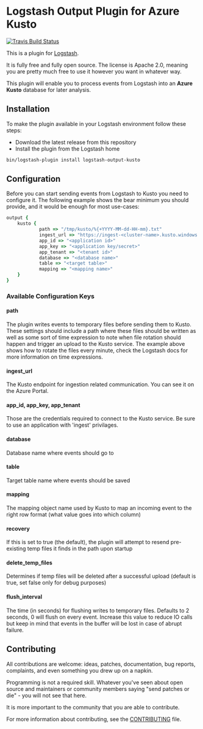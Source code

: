 # Logstash Output Plugin for Azure Kusto

[![Travis Build Status](https://travis-ci.org/Azure/logstash-output-kusto.svg)](https://travis-ci.org/Azure/logstash-output-kusto)

This is a plugin for [Logstash](https://github.com/elastic/logstash).

It is fully free and fully open source. The license is Apache 2.0, meaning you are pretty much free to use it however you want in whatever way.

This plugin will enable you to process events from Logstash into an **Azure Kusto** database for later analysis. 

## Installation

To make the plugin available in your Logstash environment follow these steps:
- Download the latest release from this repository
- Install the plugin from the Logstash home
```sh
bin/logstash-plugin install logstash-output-kusto
```

## Configuration

Before you can start sending events from Logstash to Kusto you need to configure it. The following example shows the bear minimum you should provide, and it would be enough for most use-cases:

```ruby
output {
	kusto {
            path => "/tmp/kusto/%{+YYYY-MM-dd-HH-mm}.txt"
            ingest_url => "https://ingest-<cluster-name>.kusto.windows.net/"
            app_id => "<application id>"
            app_key => "<application key/secret>"
            app_tenant => "<tenant id>"
            database => "<database name>"
            table => "<target table>"
            mapping => "<mapping name>"
	}
}
```

### Available Configuration Keys

#### path
The plugin writes events to temporary files before sending them to Kusto. These settings should include a path where these files should be written as well as some sort of time expression to note when file rotation should happen and trigger an upload to the Kusto service. The example above shows how to rotate the files every minute, check the Logstash docs for more information on time expressions.

#### ingest_url
The Kusto endpoint for ingestion related communication. You can see it on the Azure Portal.

#### app_id, app_key, app_tenant
Those are the credentials required to connect to the Kusto service. Be sure to use an application with 'ingest' privilages.

#### database
Database name where events should go to

#### table
Target table name where events should be saved

#### mapping
The mapping object name used by Kusto to map an incoming event to the right row format (what value goes into which column)

#### recovery
If this is set to true (the default), the plugin will attempt to resend pre-existing temp files it finds in the path upon startup

#### delete_temp_files
Determines if temp files will be deleted after a successful upload (default is true, set false only for debug purposes)

#### flush_interval
The time (in seconds) for flushing writes to temporary files. Defaults to 2 seconds, 0 will flush on every event. Increase this value to reduce IO calls but keep in mind that events in the buffer will be lost in case of abrupt failure.

## Contributing

All contributions are welcome: ideas, patches, documentation, bug reports, complaints, and even something you drew up on a napkin.

Programming is not a required skill. Whatever you've seen about open source and maintainers or community members saying "send patches or die" - you will not see that here.

It is more important to the community that you are able to contribute.

For more information about contributing, see the [CONTRIBUTING](https://github.com/elastic/logstash/blob/master/CONTRIBUTING.md) file.
